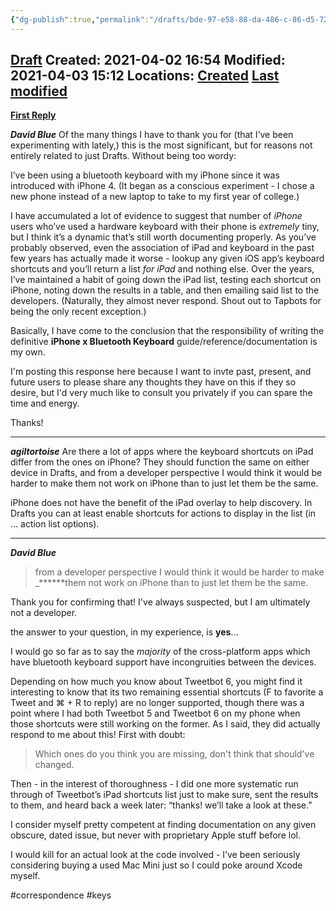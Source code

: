 ```yaml
---
{"dg-publish":true,"permalink":"/drafts/bde-97-e58-88-da-486-c-86-d5-72-f578-e590-ae/","dgHomeLink":true,"dgPassFrontmatter":false}
---
```


[Draft](drafts5://open?uuid=ED79EBA0-DB03-4535-A956-FDFAC6C4D696)
Created: 2021-04-02 16:54
Modified: 2021-04-03 15:12
Locations: [Created](https://maps.apple.com?q=38.934076,-92.387986&sll=38.934076,-92.387986&t=m) [Last modified](https://maps.apple.com?q=38.93034,-92.395394&sll=38.93034,-92.395394&t=m)
---
[**First Reply**](https://forums.getdrafts.com/t/does-keyboard-shortcuts-cheatsheet-exists/8503/13)

***David Blue***
Of the many things I have to thank you for (that I’ve been experimenting with lately,) this is the most significant, but for reasons not entirely related to just Drafts. Without being too wordy:

I’ve been using a bluetooth keyboard with my iPhone since it was introduced with iPhone 4. (It began as a conscious experiment - I chose a new phone instead of a new laptop to take to my first year of college.) 

I have accumulated a lot of evidence to suggest that number of *iPhone* users who’ve used a hardware keyboard with their phone is *extremely* tiny, but I think it’s a dynamic that’s still worth documenting properly. As you’ve probably observed, even the association of iPad and keyboard in the past few years has actually made it worse - lookup any given iOS app’s keyboard shortcuts and you’ll return a list *for iPad* and nothing else. Over the years, I’ve maintained a habit of going down the iPad list, testing each shortcut on iPhone, noting down the results in a table, and then emailing said list to the developers. (Naturally, they almost never respond. Shout out to Tapbots for being the only recent exception.)

Basically, I have come to the conclusion that the responsibility of writing the definitive **iPhone x Bluetooth Keyboard** guide/reference/documentation is my own. 

I'm posting this response here because I want to invte past, present, and future users to please share any thoughts they have on this if they so desire, but I'd very much like to consult you privately if you can spare the time and energy. 

Thanks!

***

***agiltortoise***
Are there a lot of apps where the keyboard shortcuts on iPad differ from the ones on iPhone? They should function the same on either device in Drafts, and from a developer perspective I would think it would be harder to make them not work on iPhone than to just let them be the same.

iPhone does not have the benefit of the iPad overlay to help discovery. In Drafts you can at least enable shortcuts for actions to display in the list (in … action list options).

***
***David Blue***
> from a developer perspective I would think it would be harder to make _******them not work on iPhone than to just let them be the same.

Thank you for confirming that! I've always suspected, but I am ultimately not a developer. 

the answer to your question, in my experience, is **yes**…

I would go so far as to say the _majority_ of the cross-platform apps which have bluetooth keyboard support have incongruities between the devices.

Depending on how much you know about Tweetbot 6, you might find it interesting to know that its two remaining essential shortcuts (F to favorite a Tweet and ⌘ + R to reply) are no longer supported, though there was a point where I had both Tweetbot 5 and Tweetbot 6 on my phone when those shortcuts were still working on the former. As I said, they did actually respond to me about this! First with doubt:

> Which ones do you think you are missing, don't think that should've changed.

Then - in the interest of thoroughness - I did one more systematic run through of Tweetbot’s iPad shortcuts list just to make sure, sent the results to them, and heard back a week later: “thanks! we’ll take a look at these.”

I consider myself pretty competent at finding documentation on any given obscure, dated issue, but never with proprietary Apple stuff before lol.

I would kill for an actual look at the code involved - I’ve been seriously considering buying a used Mac Mini just so I could poke around Xcode myself.

#correspondence #keys